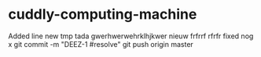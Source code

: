 # cuddly-computing-machine
Added line 
new
tmp
tada
gwerhwerwehrklhjkwer
nieuw 
frfrrf
rfrfr
fixed
nog x
git commit -m "DEEZ-1 #resolve" git push origin master
